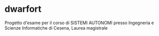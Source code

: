 # dwarfort

Progetto d'esame per il corso di SISTEMI AUTONOMI presso Ingegneria e Scienze Informatiche di Cesena, Laurea magistrale
